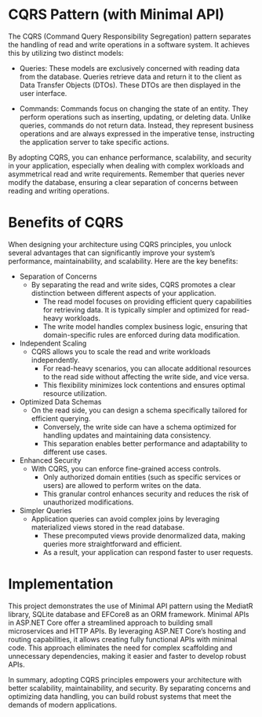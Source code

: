 # CQRS Pattern (with Minimal API)

The CQRS (Command Query Responsibility Segregation) pattern separates the handling of read and write operations in a software system. It achieves this by utilizing two distinct models:

- Queries: These models are exclusively concerned with reading data from the database. Queries retrieve data and return it to the client as Data Transfer Objects (DTOs). These DTOs are then displayed in the user interface.

- Commands: Commands focus on changing the state of an entity. They perform operations such as inserting, updating, or deleting data. Unlike queries, commands do not return data. Instead, they represent business operations and are always expressed in the imperative tense, instructing the application server to take specific actions.

By adopting CQRS, you can enhance performance, scalability, and security in your application, especially when dealing with complex workloads and asymmetrical read and write requirements. Remember that queries never modify the database, ensuring a clear separation of concerns between reading and writing operations.

# Benefits of CQRS

When designing your architecture using CQRS principles, you unlock several advantages that can significantly improve your system’s performance, maintainability, and scalability. Here are the key benefits:

- Separation of Concerns
  - By separating the read and write sides, CQRS promotes a clear distinction between different aspects of your application.
    - The read model focuses on providing efficient query capabilities for retrieving data. It is typically simpler and optimized for read-heavy workloads.
    - The write model handles complex business logic, ensuring that domain-specific rules are enforced during data modification.
- Independent Scaling
  - CQRS allows you to scale the read and write workloads independently.
    - For read-heavy scenarios, you can allocate additional resources to the read side without affecting the write side, and vice versa.
    - This flexibility minimizes lock contentions and ensures optimal resource utilization.
- Optimized Data Schemas
  - On the read side, you can design a schema specifically tailored for efficient querying.
    - Conversely, the write side can have a schema optimized for handling updates and maintaining data consistency.
    - This separation enables better performance and adaptability to different use cases.
- Enhanced Security
  - With CQRS, you can enforce fine-grained access controls.
    - Only authorized domain entities (such as specific services or users) are allowed to perform writes on the data.
    - This granular control enhances security and reduces the risk of unauthorized modifications.
- Simpler Queries
  - Application queries can avoid complex joins by leveraging materialized views stored in the read database.
    - These precomputed views provide denormalized data, making queries more straightforward and efficient.
    - As a result, your application can respond faster to user requests.

# Implementation
This project demonstrates the use of Minimal API pattern using the MediatR library, 
SQLite database and EFCore8 as an ORM framework. Minimal APIs in ASP.NET Core offer a streamlined approach to building small microservices and HTTP APIs. 
By leveraging ASP.NET Core’s hosting and routing capabilities, it allows creating fully functional APIs with 
minimal code. This approach eliminates the need for complex scaffolding and unnecessary dependencies, 
making it easier and faster to develop robust APIs.

In summary, adopting CQRS principles empowers your architecture with better scalability, maintainability, and security. By separating concerns and optimizing data handling, you can build robust systems that meet the demands of modern applications.
